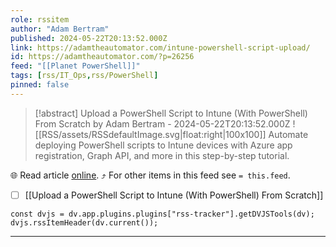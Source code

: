 ```yaml
---
role: rssitem
author: "Adam Bertram"
published: 2024-05-22T20:13:52.000Z
link: https://adamtheautomator.com/intune-powershell-script-upload/
id: https://adamtheautomator.com/?p=26256
feed: "[[Planet PowerShell]]"
tags: [rss/IT_Ops,rss/PowerShell]
pinned: false
---
```


> [!abstract] Upload a PowerShell Script to Intune (With PowerShell) From Scratch by Adam Bertram - 2024-05-22T20:13:52.000Z
> ![[RSS/assets/RSSdefaultImage.svg|float:right|100x100]] Automate deploying PowerShell scripts to Intune devices with Azure app registration, Graph API, and more in this step-by-step tutorial.

🌐 Read article [online](https://adamtheautomator.com/intune-powershell-script-upload/). ⤴ For other items in this feed see `= this.feed`.

- [ ] [[Upload a PowerShell Script to Intune (With PowerShell) From Scratch]]

~~~dataviewjs
const dvjs = dv.app.plugins.plugins["rss-tracker"].getDVJSTools(dv);
dvjs.rssItemHeader(dv.current());
~~~

- - -
